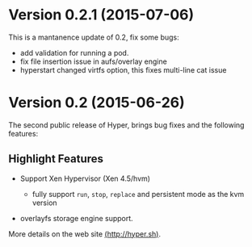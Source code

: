 # Version 0.2.1 (2015-07-06)

This is a mantanence update of 0.2, fix some bugs:

- add validation for running a pod.
- fix file insertion issue in aufs/overlay engine
- hyperstart changed virtfs option, this fixes multi-line cat issue

# Version 0.2 (2015-06-26)

The second public release of Hyper, brings bug fixes and the following features:

## Highlight Features

- Support Xen Hypervisor (Xen 4.5/hvm)

  - fully support `run`, `stop`, `replace` and persistent mode as the kvm version

- overlayfs storage engine support.

More details on the web site [(http://hyper.sh)](http://hyper.sh/).
